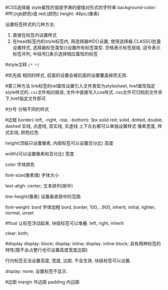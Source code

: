 #CSS选择器
style属性的值是字典的键值对形式的字符串
background-color: #fff;(rgb颜色)或 red;(颜色)
height: 48px;(像素)

设置标签样式的几种方法:
1. 直接在标签内设置样式
2. 在head标签内的style标签内, 用选择器#ID{}设置, 使用选择器.CLASS{}批量设置样式, 选择器标签类型{}设置所有标签类型. 空格表示标签层级, 逗号表示标签并列, 中括号[]表示选择相应属性的标签

#style注释
`/* */`

#优先级
相同的样式, 前面的设置会被后面的设置覆盖掉而无效.

#第三种方法
link标签的rel属性设置引入文件类型为stylesheet, href属性指定style样式的`.css`文件相对路径, 文件中直接写入css样式. css文件可归档到文件夹下,href指定文件即可

#分号
分隔不同的样式

#边框
border(-left, -right, -top, -bottom): 1px solid red;
solid, dotted, double, dashed
实线, 点虚线, 双实线, 实虚线
上下左右都可以单独设置样式
像素宽度, 样式实线, 颜色红色

height(顶级只设置像素, 内部标签可以设置百分比)
高度

width(可以设置像素和百分比)
宽度

color
字体颜色

font-size(像素值)
字体大小

text-aligh: center;
文本排列(居中)

line-height(像素)
设置垂直居中的范围.

font-weight: bord
字体加粗
bord, border, 100,...900, inherit, initial, lighter, normal, unset


#float
让标签浮动起来, 块级标签可以堆叠.
left, right, inherit

clear: both;

#display
display: block;
display: inline;
display: inline-block; 具有两种标签的特性(既不会占整行也可设置高度宽度边距)

行内标签无法设置高度, 宽度, 边距. 不会生效.
块级标签可以设置.

display: none;
设置标签不显示.

#边距
margin 外边距
padding 内边距
